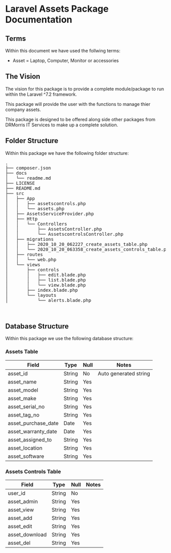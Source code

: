 # Laravel Assets Package Documentation

## Terms
Within this document we have used the follwing terms:

- Asset = Laptop, Computer, Monitor or accessories

## The Vision
The vision for this package is to provide a complete module/package to run within the Laravel ^7.2 framework.  

This package will provide the user with the functions to manage thier company assets.

This package is designed to be offered along side other packages from DRMorris IT Services to make up a complete solution.


## Folder Structure
Within this package we have the following folder structure:

<pre>
.
├── composer.json
├── docs
│   └── readme.md
├── LICENSE
├── README.md
├── src
│   ├── App
│   │   ├── assetscontrols.php
│   │   └── assets.php
│   ├── AssetsServiceProvider.php
│   ├── Http
│   │   └── Controllers
│   │       ├── AssetsController.php
│   │       └── AssetscontrolsController.php
│   ├── migrations
│   │   ├── 2020_10_20_062227_create_assets_table.php
│   │   └── 2020_10_20_063358_create_assets_controls_table.php
│   ├── routes
│   │   └── web.php
│   └── views
│       ├── controls
│       │   ├── edit.blade.php
│       │   ├── list.blade.php
│       │   └── view.blade.php
│       ├── index.blade.php
│       └── layouts
│           └── alerts.blade.php


</pre>

## Database Structure

Within this package we use the following database structure:

### Assets Table

|Field|Type   |Null   |Notes   |
|-----|-------|-------|--------|
|asset_id|String|No|Auto generated string|
|asset_name|String|Yes||
|asset_model|String|Yes||
|asset_make|String|Yes||
|asset_serial_no|String|Yes||
|asset_tag_no|String|Yes||
|asset_purchase_date|Date|Yes||
|asset_warranty_date|Date|Yes||
|asset_assigned_to|String|Yes||
|asset_location|String|Yes||
|asset_software|String|Yes||


### Assets Controls Table

|Field|Type   |Null   |Notes   |
|-----|-------|-------|--------|
|user_id|String|No||
|asset_admin|String|Yes||
|asset_view|String|Yes||
|asset_add|String|Yes||
|asset_edit|String|Yes||
|asset_download|String|Yes||
|asset_del|String|Yes||
